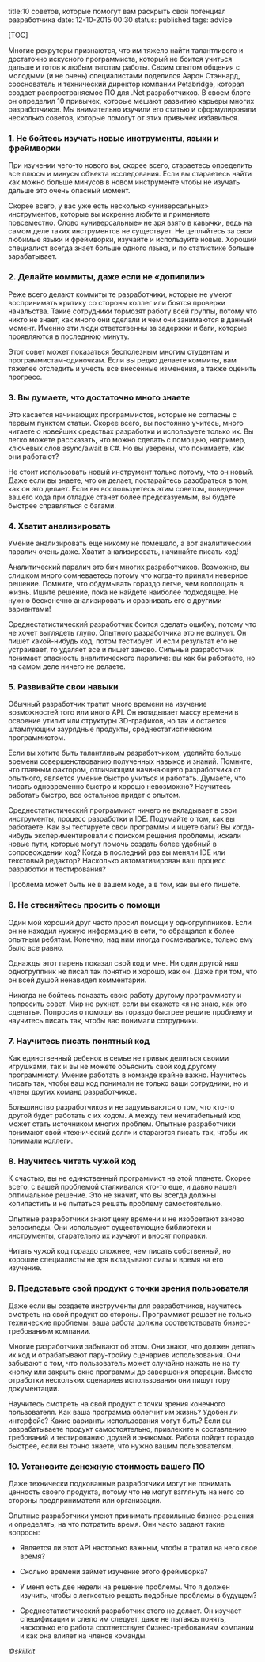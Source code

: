 title:10 советов, которые помогут вам раскрыть свой потенциал разработчика
date: 12-10-2015 00:30
status: published
tags: advice

[TOC]

Многие рекрутеры признаются, что им тяжело найти талантливого и достаточно искусного программиста, который не боится учиться дальше и готов к любым тяготам работы. Своим опытом общения с молодыми (и не очень) специалистами поделился Аарон Стэннард, сооснователь и технический директор компании Petabridge, которая создает распространяемое ПО для .Net разработчиков. В своем блоге он определил 10 привычек, которые мешают развитию карьеры многих разработчиков. Мы внимательно изучили его статью и сформулировали несколько советов, которые помогут от этих привычек избавиться.

### 1. Не бойтесь изучать новые инструменты, языки и фреймворки

При изучении чего-то нового вы, скорее всего, стараетесь определить все плюсы и минусы объекта исследования. Если вы стараетесь найти как можно больше минусов в новом инструменте чтобы не изучать дальше это очень опасный момент.

Скорее всего, у вас уже есть несколько «универсальных» инструментов, которые вы искренне любите и применяете повсеместно. Слово «универсальные» не зря взято в кавычки, ведь на самом деле таких инструментов не существует. Не цепляйтесь за свои любимые языки и фреймворки, изучайте и используйте новые. Хороший специалист всегда знает больше одного языка, и по статистике больше зарабатывает.

### 2. Делайте коммиты, даже если не «допилили»

Реже всего делают коммиты те разработчики, которые не умеют воспринимать критику со стороны коллег или боятся проверки начальства. Такие сотрудники тормозят работу всей группы, потому что никто не знает, как много они сделали и чем они занимаются в данный момент. Именно эти люди ответственны за задержки и баги, которые проявляются в последнюю минуту.

Этот совет может показаться бесполезным многим студентам и программистам-одиночкам. Если вы редко делаете коммиты, вам тяжелее отследить и учесть все внесенные изменения, а также оценить прогресс.

### 3. Вы думаете, что достаточно много знаете

Это касается начинающих программистов, которые не согласны с первым пунктом статьи. Скорее всего, вы постоянно учитесь, много читаете о новейших средствах разработки и используете только их. Вы легко можете рассказать, что можно сделать с помощью, например, ключевых слов async/await в C#. Но вы уверены, что понимаете, как они работают?

Не стоит использовать новый инструмент только потому, что он новый. Даже если вы знаете, что он делает, постарайтесь разобраться в том, как он это делает. Если вы воспользуетесь этим советом, поведение вашего кода при отладке станет более предсказуемым, вы будете быстрее справляться с багами.

### 4. Хватит анализировать

Умение анализировать еще никому не помешало, а вот аналитический паралич очень даже. Хватит анализировать, начинайте писать код!

Аналитический паралич это бич многих разработчиков. Возможно, вы слишком много сомневаетесь потому что когда-то приняли неверное решение. Помните, что обдумывать гораздо легче, чем воплощать в жизнь. Ищите решение, пока не найдете наиболее подходящее. Не нужно бесконечно анализировать и сравнивать его с другими вариантами!

Среднестатистический разработчик боится сделать ошибку, потому что не хочет выглядеть глупо. Опытного разработчика это не волнует. Он пишет какой-нибудь код, потом тестирует. И если результат его не устраивает, то удаляет все и пишет заново. Сильный разработчик понимает опасность аналитического паралича: вы как бы работаете, но на самом деле ничего не делаете.

### 5. Развивайте свои навыки

Обычный разработчик тратит много времени на изучение возможностей того или иного API. Он вкладывает массу времени в освоение утилит или структуры 3D-графиков, но так и остается штампующим заурядные продукты, среднестатистическим программистом.

Если вы хотите быть талантливым разработчиком, уделяйте больше времени совершенствованию полученных навыков и знаний. Помните, что главным фактором, отличающим начинающего разработчика от опытного, является умение быстро учиться и работать. Думаете, что писать одновременно быстро и хорошо невозможно? Научитесь работать быстро, все остальное придет с опытом.

Среднестатистический программист ничего не вкладывает в свои инструменты, процесс разработки и IDE. Подумайте о том, как вы работаете. Как вы тестируете свои программы и ищете баги? Вы когда-нибудь экспериментировали с поиском решения проблемы, искали новые пути, которые могут помочь создать более удобный в сопровождении код? Когда в последний раз вы меняли IDE или текстовый редактор? Насколько автоматизирован ваш процесс разработки и тестирования?

Проблема может быть не в вашем коде, а в том, как вы его пишете.

### 6. Не стесняйтесь просить о помощи

Один мой хороший друг часто просил помощи у одногруппников. Если он не находил нужную информацию в сети, то обращался к более опытным ребятам. Конечно, над ним иногда посмеивались, только ему было все равно.

Однажды этот парень показал свой код и мне. Ни один другой наш одногруппник не писал так понятно и хорошо, как он. Даже при том, что он всей душой ненавидел комментарии.

Никогда не бойтесь показать свою работу другому программисту и попросить совет. Мир не рухнет, если вы скажете «я не знаю, как это сделать». Попросив о помощи вы гораздо быстрее решите проблему и научитесь писать так, чтобы вас понимали сотрудники.

### 7. Научитесь писать понятный код

Как единственный ребенок в семье не привык делиться своими игрушками, так и вы не можете объяснить свой код другому программисту. Умение работать в команде крайне важно. Научитесь писать так, чтобы ваш код понимали не только ваши сотрудники, но и члены других команд разработчиков.

Большинство разработчиков и не задумываются о том, что кто-то другой будет работать с их кодом. А между тем нечитабельный код может стать источником многих проблем. Опытные разработчики понимают свой «технический долг» и стараются писать так, чтобы их понимали коллеги.

### 8. Научитесь читать чужой код

К счастью, вы не единственный программист на этой планете. Скорее всего, с вашей проблемой сталкивался кто-то еще, и давно нашел оптимальное решение. Это не значит, что вы всегда должны копипастить и не пытаться решать проблему самостоятельно.

Опытные разработчики знают цену времени и не изобретают заново велосипеды. Они используют существующие библиотеки и инструменты, старательно их изучают и вносят поправки.

Читать чужой код гораздо сложнее, чем писать собственный, но хорошие специалисты не зря вкладывают силы и время на его изучение.

### 9. Представьте свой продукт с точки зрения пользователя

Даже если вы создаете инструменты для разработчиков, научитесь смотреть на свой продукт со стороны. Программист решает не только технические проблемы: ваша работа должна соответствовать бизнес-требованиям компании.

Многие разработчики забывают об этом. Они знают, что должен делать их код и отрабатывают пару-тройку сценариев использования. Они забывают о том, что пользователь может случайно нажать не на ту кнопку или закрыть окно программы до завершения операции. Вместо отработки нескольких сценариев использования они пишут гору документации.

Научитесь смотреть на свой продукт с точки зрения конечного пользователя. Как ваша программа облегчит им жизнь? Удобен ли интерфейс? Какие варианты использования могут быть? Если вы разрабатываете продукт самостоятельно, привлеките к составлению требований и тестированию друзей и знакомых. Работа пойдет гораздо быстрее, если вы точно знаете, что нужно вашим пользователям.

### 10. Установите денежную стоимость вашего ПО

Даже технически подкованные разработчики могут не понимать ценность своего продукта, потому что не могут взглянуть на него со стороны предпринимателя или организации.

Опытные разработчики умеют принимать правильные бизнес-решения и определять, на что потратить время. Они часто задают такие вопросы:

* Является ли этот API настолько важным, чтобы я тратил на него свое время?

* Сколько времени займет изучение этого фреймворка?

* У меня есть две недели на решение проблемы. Что я должен изучить, чтобы с легкостью решать подобные проблемы в будущем?

* Среднестатистический разработчик этого не делает. Он изучает спецификации и слепо им следует, даже не пытаясь понять, насколько его работа соответствует бизнес-требованиям компании и как она влияет на членов команды.

*©skillkit*